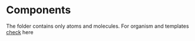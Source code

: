 # Components

The folder contains only atoms and molecules. For organism and templates [check](../nested/README.md) here 